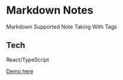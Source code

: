 # Markdown Notes

Markdown Supported Note Taking With Tags

## Tech

React/TypeScript

[Demo here](https://notes-app-five-cyan.vercel.app/ "Vercel app")
